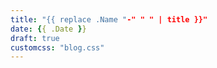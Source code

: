 ```yaml
---
title: "{{ replace .Name "-" " " | title }}"
date: {{ .Date }}
draft: true
customcss: "blog.css"
---
```


